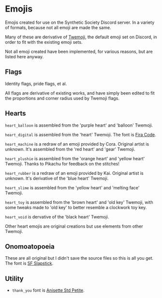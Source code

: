 # Emojis

Emojis created for use on the Synthetic Society Discord server. In a variety of formats, because not all emoji are made the same.

Many of these are derivative of [Twemoji](https://github.com/twitter/twemoji), the default emoji set on Discord, in order to fit with the existing emoji sets.

Not all emoji created have been implemented, for various reasons, but are listed here anyway.

## Flags

Identity flags, pride flags, et al.

All flags are derivative of existing works, and have simply been edited to fit the proportions and corner radius used by Twemoji flags.

## Hearts

`heart_balloon` is assembled from the 'purple heart' and 'balloon' Twemoji.

`heart_digital` is assembled from the 'heart' Twemoji. The font is [Fira Code](https://fonts.google.com/specimen/Fira+Code).

`heart_machine` is a redraw of an emoji provided by Cora. Original artist is unknown. It's assembled from the 'red heart' and 'gear' Twemoji.

`heart_plushie` is assembled from the 'orange heart' and 'yellow heart' Twemoji. Thanks to Pikachu for feedback on the stitches!

`heart_rubber` is a redraw of an emoji provided by Kai. Original artist is unknown. It's derivative of the 'blue heart' Twemoji.

`heart_slime` is assembled from the 'yellow heart' and 'melting face' Twemoji.

`heart_toy` is assembled from the 'brown heart' and 'old key' Twemoji, with some tweaks made to 'old key' to better resemble a clockwork toy key.

`heart_void` is dervative of the 'black heart' Twemoji.

Other heart emojis are original creations but use elements from other Twemoji.

## Onomoatopoeia

These are all original but I didn't save the source files so this is all you get. The font is [SF Slapstick](https://www.dafont.com/sf-slapstick-comic.font). 

## Utility

- `thank_you` font is [Anisette Std Petite](https://www.myfonts.com/collections/anisette-petite-font-typofonderie).